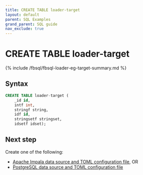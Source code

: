 ```yaml
---
title: CREATE TABLE loader-target
layout: default
parent: SQL Examples
grand_parent: SQL guide
nav_exclude: true
---
```


# CREATE TABLE loader-target

{% include /fbsql/fbsql-loader-eg-target-summary.md %}

## Syntax

```sql
CREATE TABLE loader-target (
    _id id,
    intf int,
    stringf string,
    idf id,
    stringsetf stringset,
    idsetf idset);
```

## Next step

Create one of the following:
* [Apache Impala data source and TOML configuration file](/docs/tools/fbsql-examples/fbsql-loader-eg-impala-source), OR
* [PostgreSQL data source and TOML configuration file](/docs/tools/fbsql-examples/fbsql-loader-eg-postgres-source)
